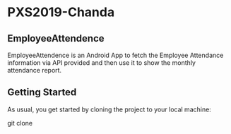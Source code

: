 # PXS2019-Chanda
## EmployeeAttendence
EmployeeAttendence is an Android App to fetch the Employee Attendance
information via API provided and then use it to show the monthly attendance report.
## Getting Started
As usual, you get started by cloning the project to your local machine:

git clone 
